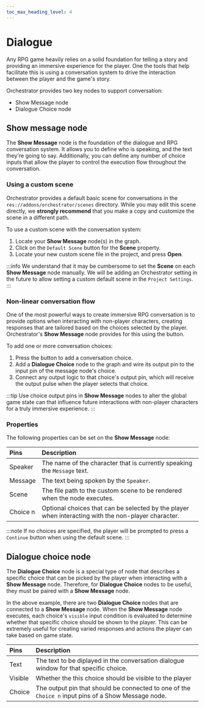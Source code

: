 ```yaml
---
toc_max_heading_level: 4
---
```


# Dialogue

Any RPG game heavily relies on a solid foundation for telling a story and providing an immersive experience for the player.
One the tools that help facilitate this is using a conversation system to drive the interaction between the player and the game's story.

Orchestrator provides two key nodes to support conversation:

- Show Message node
- Dialogue Choice node

## Show message node

<Figure image="/img/nodes/dialogue/show-message-node.png" caption="Show message node"></Figure>

The **Show Message** node is the foundation of the dialogue and RPG conversation system.
It allows you to define who is speaking, and the text they're going to say.
Additionally, you can define any number of choice inputs that allow the player to control the execution flow throughout the conversation.

### Using a custom scene

Orchestrator provides a default basic scene for conversations in the `res://addons/orchestrator/scenes` directory.
While you may edit this scene directly, we **strongly recommend** that you make a copy and customize the scene in a different path.

To use a custom scene with the conversation system:

1. Locate your **Show Message** node(s) in the graph.
2. Click on the `Default Scene` button for the **Scene** property.
3. Locate your new custom scene file in the project, and press **Open**.

:::info
We understand that it may be cumbersome to set the **Scene** on each **Show Message** node manually.
We will be adding an Orchestrator setting in the future to allow setting a custom default scene in the `Project Settings`.
:::

### Non-linear conversation flow

One of the most powerful ways to create immersive RPG conversation is to provide options when interacting with non-player characters, creating responses that are tailored based on the choices selected by the player.
Orchestrator's **Show Message** node provides for this using the <EditorIcon name="ZoomMore"/> button.

To add one or more conversation choices:

1. Press the <EditorIcon name="ZoomMore"/> button to add a conversation choice.
2. Add a **Dialogue Choice** node to the graph and wire its output pin to the input pin of the message node's choice.
3. Connect any output logic to that choice's output pin, which will receive the output pulse when the player selects that choice.

:::tip
Use choice output pins in **Show Message** nodes to alter the global game state can that influence future interactions with non-player characters for a truly immersive experience.
:::

### Properties

The following properties can be set on the **Show Message** node:

| Pins     | Description                                                                                         |
|:---------|:----------------------------------------------------------------------------------------------------|
| Speaker  | The name of the character that is currently speaking the `Message` text.                            |
| Message  | The text being spoken by the `Speaker`.                                                             |
| Scene    | The file path to the custom scene to be rendered when the node executes.                            |
| Choice n | Optional choices that can be selected by the player when interacting with the non-player character. |

:::note
If no choices are specified, the player will be prompted to press a `Continue` button when using the default scene.
:::

## Dialogue choice node

<Figure image="/img/nodes/dialogue/choice-node.png" caption="Dialogue choice node"></Figure>

The **Dialogue Choice** node is a special type of node that describes a specific choice that can be picked by the player when interacting with a **Show Message** node.
Therefore, for **Dialogue Choice** nodes to be useful, they must be paired with a **Show Message** node.

<Figure image="/img/nodes/dialogue/dialogue-example.png" caption="Dialogue example"></Figure>

In the above example, there are two **Dialogue Choice** nodes that are connected to a **Show Message** node.
When the **Show Message** node executes, each choice's `visible` input condition is evaluated to determine whether that specific choice should be shown to the player.
This can be extremely useful for creating varied responses and actions the player can take based on game state.

| Pins    | Description                                                                                         |
|:--------|:----------------------------------------------------------------------------------------------------|
| Text    | The text to be diplayed in the conversation dialogue window for that specific choice.               |
| Visible | Whether the this choice should be visible to the player                                             |
| Choice  | The output pin that should be connected to one of the `Choice n` input pins of a Show Message node. |

